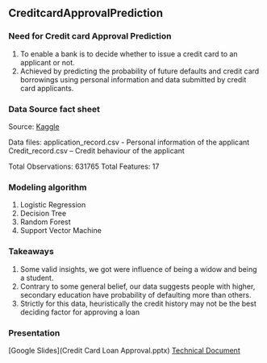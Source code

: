## CreditcardApprovalPrediction

### Need for Credit card Approval Prediction

1. To enable a bank is to decide whether to issue a credit card to an applicant or not. 
2. Achieved by predicting the probability of future defaults and credit card borrowings using personal information and data submitted by credit card applicants.

### Data Source fact sheet

Source: [Kaggle](https://www.kaggle.com/rikdifos/credit-card-approval-prediction)

Data files: 
application_record.csv  - Personal information of the applicant
Credit_record.csv – Credit behaviour of the applicant

Total Observations: 631765
Total Features:  17

### Modeling algorithm

1. Logistic Regression
2. Decision Tree
3. Random Forest
4. Support Vector Machine


### Takeaways

1. Some valid insights, we got were influence of being a widow and being a student.
2. Contrary to some general belief, our data suggests people with higher, secondary education have probability of defaulting more than others.
3. Strictly for this data, heuristically the credit history may not be the best deciding factor for approving a loan

### Presentation
[Google Slides](Credit Card Loan Approval.pptx)
[Technical Document](https://docs.google.com/document/d/1M8OvXMnrB1tCZMKsErnXlJ-XvoTp01hxCXd3qEbHKCw/edit?usp=sharing)

